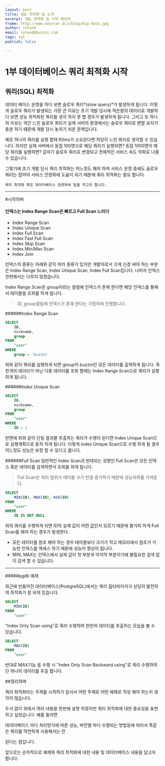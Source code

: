 ```yaml
---
layout: post
title: SQL 최적화 팁 소개
excerpt: SQL 최적화 팁 시작 해보자
frame: http://www.neustar.biz/blog/big-data.jpg
author: roland
email: roland@buzzni.com
tags: sql
publish: false

---
```


# 1부 데이터베이스 쿼리 최적화 시작

## 쿼리(SQL) 최적화

 데이터 베이스 운영을 하다 보면 슬로우 쿼리*(slow query)*가 발생하게 됩니다. 이렇게 슬로우 쿼리가 발생되는 가장 큰 이유는 초기 개발 당시에 적은량의 데이터로 개발하다 보면 성능 최적화된 쿼리를 생각 하지 못 할 경우가 발생하게 됩니다. 그리고 또 하나의 이유는 약간 느린 슬로우 쿼리가 실제 서버의 환경에서는 슬로우 쿼리로 변할 요지가 충분 하기 떄문에 개발 당시 놓치기 쉬운 문제입니다.
 
 예로 하나의 쿼리를 실행 할때 60ms가 소요된다면 적당히 느린 쿼리로 생각할 수 있습니다. 하지만 실제 서버에서 동접 100명으로 해당 쿼리가 실행되면? 동접 1000명이 해당 쿼리를 실행하면? 갑자기 슬로우 쿼리로 변경되고 전체적인 서비스 속도 악화로 나올 수 있습니다.
 
그렇기에 초기 개발 당시 쿼리 최적화는 어느정도 해야 하며 서비스 운영 중에도 슬로우 쿼리는 잡아야 서비스 안정화에 도움이 되기 때문에 쿼리 최적화는 필요 합니다.

	쿼리 최적화 혹은 데이터베이스 관련하여 팁을 적고자 합니다.

_ _ _

#시작하며 
#### 인덱스는 Index Range Scan은 빠르고 Full Scan 느리다

- Index Range Scan
- Index Unique Scan
- Index Full Scan
- Index Fast Full Scan
- Index Skip Scan
- Index Min/Max Scan
- Index Join

인덱스의 종류는 아래와 같이 여러 종류가 있지만 개발자로서 크게 신경 써야 하는 부분은 Index Range Scan, Index Unique Scan, Index Full Scan입니다. 나머지 인덱스 관련해서는 다루지 않겠습니다.

Index Range Scan은 group이라는 컬럼에 인덱스가 존재 한다면 해당 인덱스를 통해서 테이블을 조회를 하게 됩니다.
>ID, group컬럼에 인덱스가 존재 한다는 가정하에 진행합니다.

######Index Range Scan

``` sql
SELECT
	ID,
	nickname,
	group
FROM
	"user"
WHERE
	group = 'buzzni'
```

위와 같이 쿼리를 실행하게 되면 group이 buzzni인 모든 데이터를 출력하게 됩니다. 즉 한개의 데이터가 아닌 다중 
데이터를 조회 할때는 Index Range Scan으로 쿼리가 실행 하게 됩니다.

######Index Unique Scan

``` sql
SELECT
	ID,
	nickname,
	group
FROM
	"user"
WHERE
	ID = 1
```

 반면에 위와 같이 단일 결과물 추출하는 쿼리가 수행이 된다면 Index Unique Scan으로 실행계획으로 동작 하게 됩니다. 이렇게 Index Unique Scan으로 수행 하게 될 경우 어느정도 성능은 보장 할 수 있다고 봅니다.
 
######Full Scan
 일반적인 Index Scan과 반대되는 성향인 Full Scan은 모든 인덱스 혹은 데이터를 검색하면서 조회를 하게 됩니다.
 
> Full Scan은 처리 범위가 테이블 크기 만큼 증가하기 때문에 성능저하를 가져온다.

``` sql
SELECT
	MIN(ID), MAX(ID), AVG(ID)
FROM
	"user"
WHERE
	ID IS NOT NULL
```

위의 쿼리를 수행하게 되면 ID의 실제 값이 어떤 값인지 모르기 때문에 불가피 하게 Full Scan를 해야 하는 경우가 발생한다.
 
- 모든 데이터를 참조 해야 하는 경우 테이블보다 크기가 작고 메모리에서 참조가 가능한 인덱스를 액세스 하기 때문에 성능이 향상이 됩니다.
- MIN, MAX는 인덱스에서 실제 값이 첫 부분과 마지막 부분이기에 불필요한 검색 없이 검색 할 수 있습니다.

- - -
#####pgdb 예제


최근에 만들어진 데이터베이스(PostgreSQL)에서는 쿼리 옵티마이저가 상당히 발전하여 최적화가 잘 되어 있습니다.
``` sql
SELECT
	MIN(ID)
FROM
	"user"
```
"Index Only Scan using"로 쿼리 수행하여 한번의 데이터를 추출하는 모습을 볼 수 있습니다.


``` sql
SELECT
	MAX(ID)
FROM
	"user"
```
반대로 MAX기능 을 수행 시 "Index Only Scan Backward using"로 쿼리 수행하여 단 하나의 데이터를 추출 합니다.



##정리하며

쿼리 최적화라는 주제를 시작하기 앞서서 어떤 주제로 어떤 예제로 작성 해야 하는지 생각이 많습니다.

두서 없이 위에서 여러 내용을 한번에 설명 하였지만 쿼리 최적화에 대한 중요성을 표현 하고 싶었습니다. 예를 들자면 

데이터베이스 마다 처리방식에 따른 성능, 버전별 마다 수행되는 방법등에 따라서 똑같은 쿼리를 막연하게 사용해서는 안

된다는 점입니다. 
 
 앞으로는 순차적으로 예제와 쿼리 최적화에 대한 내용 및 데이터베이스 내용을 담고자 합니다.